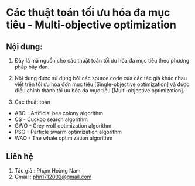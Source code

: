 # Các thuật toán tối ưu hóa đa mục tiêu - Multi-objective optimization

## Nội dung: 
1. Đây là mã nguồn cho các thuật toán tối ưu hóa đa mục tiêu theo phương pháp bầy đàn.

2. Nội dung được sử dụng bởi các source code của các tác giả khác nhau viết trên tối ưu hóa đơn mục tiêu [Single-objective optimization] và được điều chỉnh thành tối ưu hóa đa mục tiêu [Multi-objective optimization].

3. Các thuật toán
* ABC - Artificial bee colony algorithm
* CS - Cuckoo search algorithm
* GWO - Grey wolf optimization algorithm
* PSO - Particle swarm optimization algorithm
* WAO - The whale optimization algorithm


## Liên hệ
1. Tác giả : Phạm Hoàng Nam
3. Gmail : phn1712002@gmail.com 
